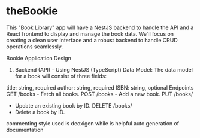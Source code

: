 # theBookie
This "Book Library" app will have a NestJS backend to handle the API and a React frontend to display and manage the book data. We'll focus on creating a clean user interface and a robust backend to handle CRUD operations seamlessly.

Bookie Application Design
1. Backend (API) - Using NestJS (TypeScript)
Data Model: The data model for a book will consist of three fields:

title: string, required
author: string, required
ISBN: string, optional
Endpoints
GET /books - Fetch all books.
POST /books - Add a new book.
PUT /books/
- Update an existing book by ID.
DELETE /books/
- Delete a book by ID.


commenting style used is deoxigen while is helpful auto generation of documentation

